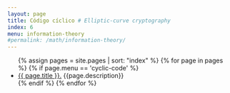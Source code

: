 ```yaml
---
layout: page
title: Código cíclico # Elliptic-curve cryptography
index: 6
menu: information-theory
#permalink: /math/information-theory/
---
```


<ul>
    {% assign pages = site.pages | sort: "index" %}
    {% for page in pages %}
        {% if page.menu == 'cyclic-code' %}
            <li><a href="{{ page.url }}">{{ page.title }}.</a> {{page.description}}</li>
        {% endif %}
    {% endfor %}
</ul>